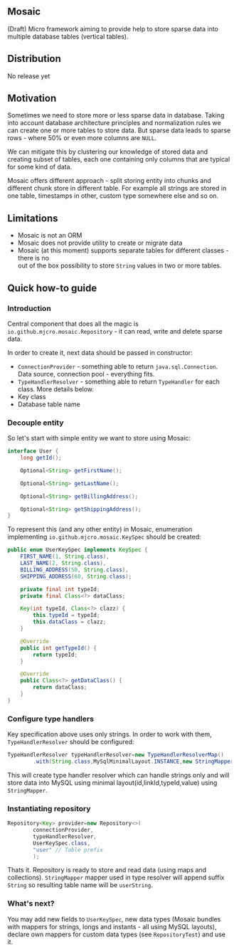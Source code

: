 Mosaic
------

(Draft) Micro framework aiming to provide help to store sparse data into multiple database tables (vertical tables).

## Distribution

No release yet

## Motivation

Sometimes we need to store more or less sparse data in database. Taking into account database
architecture principles and normalization rules we can create one or more tables to store data.
But sparse data leads to sparse rows - where 50% or even more columns are `NULL`.

We can mitigate this by clustering our knowledge of stored data and creating subset of tables,
each one containing only columns that are typical for some kind of data.

Mosaic offers different approach - split storing entity into chunks and different chunk store
in different table. For example all strings are stored in one table, timestamps in other,
custom type somewhere else and so on.

## Limitations

- Mosaic is not an ORM
- Mosaic does not provide utility to create or migrate data
- Mosaic (at this moment) supports separate tables for different classes - there is no  
  out of the box possibility to store `String` values in two or more tables.

## Quick how-to guide

### Introduction

Central component that does all the magic is `io.github.mjcro.mosaic.Repository` - it can
read, write and delete sparse data.

In order to create it, next data should be passed in constructor:

- `ConnectionProvider` - something able to return `java.sql.Connection`. Data source,
  connection pool - everything fits.
- `TypeHandlerResolver` - something able to return `TypeHandler` for each class. More details below.
- Key class
- Database table name

### Decouple entity

So let's start with simple entity we want to store using Mosaic:

```java
interface User {
    long getId();

    Optional<String> getFirstName();

    Optional<String> getLastName();

    Optional<String> getBillingAddress();

    Optional<String> getShippingAddress();
}
```

To represent this (and any other entity) in Mosaic, enumeration implementing `io.github.mjcro.mosaic.KeySpec`
should be created:

```java
public enum UserKeySpec implements KeySpec {
    FIRST_NAME(1, String.class),
    LAST_NAME(2, String.class),
    BILLING_ADDRESS(50, String.class),
    SHIPPING_ADDRESS(60, String.class);

    private final int typeId;
    private final Class<?> dataClass;

    Key(int typeId, Class<?> clazz) {
        this.typeId = typeId;
        this.dataClass = clazz;
    }

    @Override
    public int getTypeId() {
        return typeId;
    }

    @Override
    public Class<?> getDataClass() {
        return dataClass;
    }
}
```

### Configure type handlers

Key specification above uses only strings. In order to work with them, `TypeHandlerResolver` should
be configured:

```java
TypeHandlerResolver typeHandlerResolver=new TypeHandlerResolverMap()
        .with(String.class,MySqlMinimalLayout.INSTANCE,new StringMapper());
```

This will create type handler resolver which can handle strings only and will store data into
MySQL using minimal layout(id,linkId,typeId,value) using `StringMapper`.

### Instantiating repository

```java
Repository<Key> provider=new Repository<>(
        connectionProvider,
        typeHandlerResolver,
        UserKeySpec.class,
        "user" // Table prefix
        );
```

Thats it. Repository is ready to store and read data (using maps and collections).
`StringMapper` mapper used in type resolver will append suffix `String` so resulting
table name will be `userString`.

### What's next?

You may add new fields to `UserKeySpec`, new data types (Mosaic bundles with mappers
for strings, longs and instants - all using MySQL layouts), declare own mappers for
custom data types (see `RepositoryTest`) and use it.